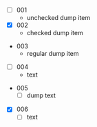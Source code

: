 - [ ] 001
    - unchecked dump item
- [x] 002
    - checked dump item
- 003
    - regular dump item
- [ ] 004
    - text
- 005
    - [ ] dump text
- [x] 006
    - [ ] text
